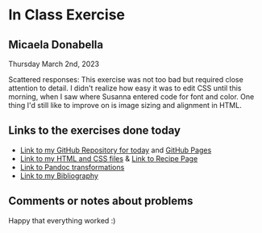 # In Class Exercise
## Micaela Donabella

Thursday March 2nd, 2023 

Scattered responses: This exercise was not too bad but required close attention to detail. I didn't realize how easy it was to edit CSS until this morning, when I saw where Susanna entered code for font and color.  One thing I'd still like to improve on is image sizing and alignment in HTML.

## Links to the exercises done today 

- [Link to my GitHub Repository for today](https://github.com/mdonabella/DHExercise2) and [GitHub Pages](https://mdonabella.github.io/DHExercise2/)
- [Link to my HTML and CSS files](https://github.com/mdonabella/DHExercise2/blob/gh-pages/exercise2_2.html) & [Link to Recipe Page](https://mdonabella.github.io/DHExercise2/exercise2_2.html)
- [Link to Pandoc transformations](https://github.com/mdonabella/DHExercise2/blob/gh-pages/pandoc_transformations%202.zip)
- [Link to my Bibliography](https://mdonabella.github.io/DHExercise2/bibliography2.html)

## Comments or notes about problems 

Happy that everything worked :)

